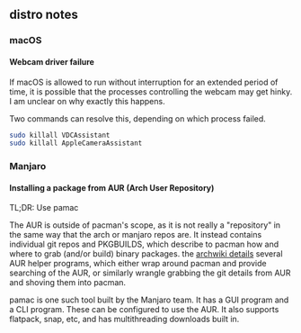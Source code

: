---
---
## distro notes

### macOS

#### Webcam driver failure

If macOS is allowed to run without interruption for an extended period of time,
it is possible that the processes controlling the webcam may get hinky. I am
unclear on why exactly this happens.

Two commands can resolve this, depending on which process failed.

```bash
sudo killall VDCAssistant
sudo killall AppleCameraAssistant
```

### Manjaro

#### Installing a package from AUR (Arch User Repository)

TL;DR: Use pamac

The AUR is outside of pacman's scope, as it is not really a "repository" in the
same way that the arch or manjaro repos are. It instead contains individual git
repos and PKGBUILDS, which describe to pacman how and where to grab (and/or
build) binary packages. the [archwiki details][aw-AUR_helpers] several
AUR helper programs, which either wrap around pacman and provide searching of
the AUR, or similarly wrangle grabbing the git details from AUR and shoving
them into pacman.

pamac is one such tool built by the Manjaro team. It has a GUI program and a
CLI program. These can be configured to use the AUR. It also supports flatpack,
snap, etc, and has multithreading downloads built in.

[aw-AUR_helpers]: https://wiki.archlinux.org/title/AUR_helpers

